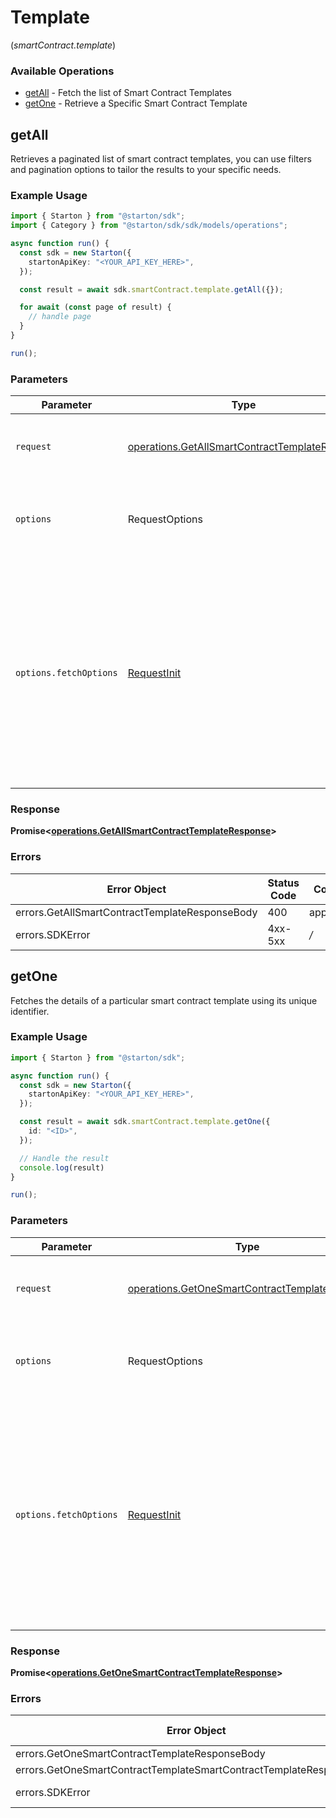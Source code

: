 # Template
(*smartContract.template*)

### Available Operations

* [getAll](#getall) - Fetch the list of Smart Contract Templates
* [getOne](#getone) - Retrieve a Specific Smart Contract Template

## getAll

Retrieves a paginated list of smart contract templates, you can use filters and pagination options to tailor the results to your specific needs.

### Example Usage

```typescript
import { Starton } from "@starton/sdk";
import { Category } from "@starton/sdk/sdk/models/operations";

async function run() {
  const sdk = new Starton({
    startonApiKey: "<YOUR_API_KEY_HERE>",
  });

  const result = await sdk.smartContract.template.getAll({});

  for await (const page of result) {
    // handle page
  }
}

run();
```

### Parameters

| Parameter                                                                                                                                                                      | Type                                                                                                                                                                           | Required                                                                                                                                                                       | Description                                                                                                                                                                    |
| ------------------------------------------------------------------------------------------------------------------------------------------------------------------------------ | ------------------------------------------------------------------------------------------------------------------------------------------------------------------------------ | ------------------------------------------------------------------------------------------------------------------------------------------------------------------------------ | ------------------------------------------------------------------------------------------------------------------------------------------------------------------------------ |
| `request`                                                                                                                                                                      | [operations.GetAllSmartContractTemplateRequest](../../sdk/models/operations/getallsmartcontracttemplaterequest.md)                                                             | :heavy_check_mark:                                                                                                                                                             | The request object to use for the request.                                                                                                                                     |
| `options`                                                                                                                                                                      | RequestOptions                                                                                                                                                                 | :heavy_minus_sign:                                                                                                                                                             | Used to set various options for making HTTP requests.                                                                                                                          |
| `options.fetchOptions`                                                                                                                                                         | [RequestInit](https://developer.mozilla.org/en-US/docs/Web/API/Request/Request#options)                                                                                        | :heavy_minus_sign:                                                                                                                                                             | Options that are passed to the underlying HTTP request. This can be used to inject extra headers for examples. All `Request` options, except `method` and `body`, are allowed. |


### Response

**Promise<[operations.GetAllSmartContractTemplateResponse](../../sdk/models/operations/getallsmartcontracttemplateresponse.md)>**
### Errors

| Error Object                                   | Status Code                                    | Content Type                                   |
| ---------------------------------------------- | ---------------------------------------------- | ---------------------------------------------- |
| errors.GetAllSmartContractTemplateResponseBody | 400                                            | application/json                               |
| errors.SDKError                                | 4xx-5xx                                        | */*                                            |

## getOne

Fetches the details of a particular smart contract template using its unique identifier.

### Example Usage

```typescript
import { Starton } from "@starton/sdk";

async function run() {
  const sdk = new Starton({
    startonApiKey: "<YOUR_API_KEY_HERE>",
  });

  const result = await sdk.smartContract.template.getOne({
    id: "<ID>",
  });

  // Handle the result
  console.log(result)
}

run();
```

### Parameters

| Parameter                                                                                                                                                                      | Type                                                                                                                                                                           | Required                                                                                                                                                                       | Description                                                                                                                                                                    |
| ------------------------------------------------------------------------------------------------------------------------------------------------------------------------------ | ------------------------------------------------------------------------------------------------------------------------------------------------------------------------------ | ------------------------------------------------------------------------------------------------------------------------------------------------------------------------------ | ------------------------------------------------------------------------------------------------------------------------------------------------------------------------------ |
| `request`                                                                                                                                                                      | [operations.GetOneSmartContractTemplateRequest](../../sdk/models/operations/getonesmartcontracttemplaterequest.md)                                                             | :heavy_check_mark:                                                                                                                                                             | The request object to use for the request.                                                                                                                                     |
| `options`                                                                                                                                                                      | RequestOptions                                                                                                                                                                 | :heavy_minus_sign:                                                                                                                                                             | Used to set various options for making HTTP requests.                                                                                                                          |
| `options.fetchOptions`                                                                                                                                                         | [RequestInit](https://developer.mozilla.org/en-US/docs/Web/API/Request/Request#options)                                                                                        | :heavy_minus_sign:                                                                                                                                                             | Options that are passed to the underlying HTTP request. This can be used to inject extra headers for examples. All `Request` options, except `method` and `body`, are allowed. |


### Response

**Promise<[operations.GetOneSmartContractTemplateResponse](../../sdk/models/operations/getonesmartcontracttemplateresponse.md)>**
### Errors

| Error Object                                                        | Status Code                                                         | Content Type                                                        |
| ------------------------------------------------------------------- | ------------------------------------------------------------------- | ------------------------------------------------------------------- |
| errors.GetOneSmartContractTemplateResponseBody                      | 400                                                                 | application/json                                                    |
| errors.GetOneSmartContractTemplateSmartContractTemplateResponseBody | 404                                                                 | application/json                                                    |
| errors.SDKError                                                     | 4xx-5xx                                                             | */*                                                                 |
